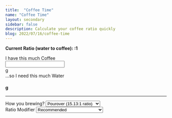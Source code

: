 ```yaml
---
title:  "Coffee Time"
name: "Coffee Time"
layout: secondary
sidebar: false
description: Calculate your coffee ratio quickly
blog: 2022/07/16/coffee-time
---
```


<div x-data="coffeeTime">
    <div class="row">
        <div class="col">
            <p><strong>Current Ratio (water to coffee): <span x-text="currentRatio"></span>:1</strong></p>
        </div>
    </div>
    <div class="row">
        <div class="col-12 mb-2">
            <label for="coffee">I have this much Coffee</label>
            <div class="input-group">
                <input name="coffee" id="coffee" type="number" pattern="\d*" class="form-control" x-model="coffee" x-on:change="updateAmts">
                <div class="input-group-append">
                    <span class="input-group-text">g</span>
                </div>
            </div>
        </div>
        <div class="col-12">
            <label for="water">...so I need this much Water</label>
            <div class="input-group">
                <h4><span x-text="water"></span>g</h4>
            </div>
        </div>
    </div>
    <hr>
    <div class="row">
        <div class="col-12">
            <div class="form-group">
                <label for="method">How you brewing?</label>
                <select name="method" id="method" type="number" class="form-control" x-model="currentRatio" x-on:change="setRatio">
                    <option value="15.13">Pourover (15.13:1 ratio)</option>
                    <option value="12">French Press (12:1 ratio)</option>
                </select>
            </div>
            <div class="form-group">
                <label for="modifiers">Ratio Modifier</label>
                <select class="form-control" name="modifiers" id="modifiers" x-on:change="modifyRatio">
                    <option value="1">Recommended</option>
                    <option value="1.1">Weak Coffee (10% more water)</option>
                    <option value=".9">Strong Coffee (10% less water)</option>
                </select>
            </div>
        </div>
    </div>
<script>
    const modifiers = document.getElementById('modifiers');
    window.coffeeTime = function () {
    return {
        coffee: 0,
        water: 0,
        currentRatio: 0,
        units: 'm',
        setRatio(e) {
            this.currentRatio = e.target.value;
            this.recalcAmts();
        },
        recalcAmts(r = this.currentRatio) {
            this.water = (this.coffee * r).toFixed(0);
        },
        updateAmts(e) {
            // when one or the other changes, update it
            // first get the ratio; account for modifier
            let r = this.currentRatio * modifiers.value;
            // coffee was updated, so change water
            this.water = Math.ceil(this.coffee * r);
        },
        modifyRatio(e) {
            let ratioMod = e.target.value;
            this.recalcAmts(this.currentRatio * ratioMod);
        },
        getRatio(water, coffee) {
            return (this.water / this.coffee).toFixed(2);
        },
        getRatioString(water = this.water, coffee = this.coffee) {
            let r = this.getRatio(water, coffee)
            return `${r}:1`;
        },
        init() {
            this.water = 454.0;
            this.coffee = 30.0;
            this.currentRatio = this.getRatio(this.water, this.coffee);
        }
    }
    };
</script>